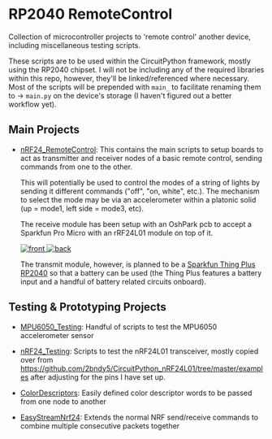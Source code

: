 # RP2040 RemoteControl

Collection of microcontroller projects to 'remote control' another device, including miscellaneous testing scripts.

These scripts are to be used within the CircuitPython framework, mostly using the RP2040 chipset. I will not be including any of the required libraries within this repo, however, they'll be linked/referenced where necessary. Most of the scripts will be prepended with `main_` to facilitate renaming them to -> `main.py` on the device's storage (I haven't figured out a better workflow yet).

## Main Projects

* [nRF24_RemoteControl](nRF24_RemoteControl): This contains the main scripts to setup boards to act as transmitter and receiver nodes of a basic remote control, sending commands from one to the other.

    This will potentially be used to control the modes of a string of lights by sending it different commands ("off", "on, white", etc.). The mechanism to select the mode may be via an accelerometer within a platonic solid (up = mode1, left side = mode3, etc).

    The receive module has been setup with an OshPark pcb to accept a Sparkfun Pro Micro with an rRF24L01 module on top of it.

    [![front](https://644db4de3505c40a0444-327723bce298e3ff5813fb42baeefbaa.ssl.cf1.rackcdn.com/7278f274c43d13a2ca392a091e58a9ee.png) ![back](https://644db4de3505c40a0444-327723bce298e3ff5813fb42baeefbaa.ssl.cf1.rackcdn.com/6ac03391f8f8bb451b62ce8364d421eb.png)](https://oshpark.com/shared_projects/c06FLb7A)

    The transmit module, however, is planned to be a [Sparkfun Thing Plus RP2040](https://www.sparkfun.com/products/17745) so that a battery can be used (the Thing Plus features a battery input and a handful of battery related circuits onboard).

## Testing & Prototyping Projects

* [MPU6050_Testing](MPU6050_Testing): Handful of scripts to test the MPU6050 accelerometer sensor

* [nRF24_Testing](nRF24_Testing): Scripts to test the nRF24L01 transceiver, mostly copied over from <https://github.com/2bndy5/CircuitPython_nRF24L01/tree/master/examples> after adjusting for the pins I have set up.

* [ColorDescriptors](https://github.com/nm3210/ColorDescriptors): Easily defined color descriptor words to be passed from one node to another

* [EasyStreamNrf24](https://github.com/nm3210/EasyStreamNrf24): Extends the normal NRF send/receive commands to combine multiple consecutive packets together